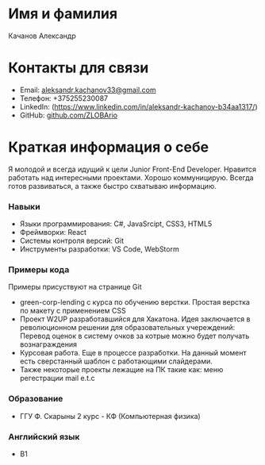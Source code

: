# Имя и фамилия
Качанов Александр

# Контакты для связи
- Email: aleksandr.kachanov33@gmail.com
- Телефон: +375255230087
- LinkedIn: (https://www.linkedin.com/in/aleksandr-kachanov-b34aa1317/)
- GitHub: [github.com/ZLOBArio](https://github.com/ZLOBArio)

# Краткая информация о себе
Я молодой и всегда идущий к цели Junior Front-End Developer. Нравится работать над интересными проектами. Хорошо коммуницирую. Всегда готов развиваться, а также быстро схватываю информацию.

### Навыки
- Языки программирования: C#, JavaSrcipt, CSS3, HTML5
- Фреймворки: React
- Системы контроля версий: Git
- Инструменты разработки: VS Code, WebStorm

### Примеры кода
Примеры присуствуют на странице Git
- green-corp-lending с курса по обучению верстки. Простая верстка по макету с применением CSS
- Проект W2UP разработавшийся для Хакатона. Идея заключается в революционном решении для образовательных учереждений: Перевод оценок в систему очков за котрые можно будет получать вознаграждения
- Курсовая работа. Еще в процессе разработки. На данный момент есть сверстанный шаблон с работающими слайдерами.
- Также некоторые проекты лежащие на ПК такие как: меню регестрации mail e.t.c

### Образование 
- ГГУ Ф. Скарыны 2 курс - КФ (Компьютерная физика)

### Английский язык
- B1
